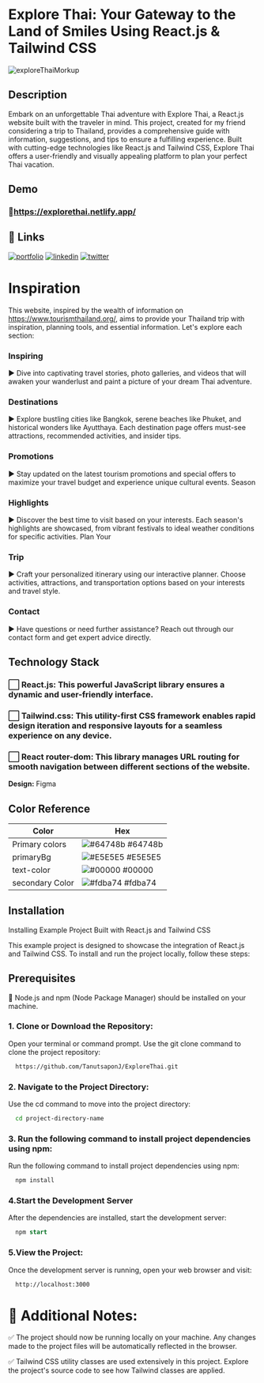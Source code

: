
# Explore Thai: Your Gateway to the Land of Smiles Using React.js & Tailwind CSS

![exploreThaiMorkup](https://github.com/TanutsaponJ/ExploreThai/assets/114305352/d1317397-08e0-470c-9ea9-ab7fa85aaab9)


##  Description 

Embark on an unforgettable Thai adventure with Explore Thai, a React.js website built with the traveler in mind. This project, created for my friend considering a trip to Thailand, provides a comprehensive guide with information, suggestions, and tips to ensure a fulfilling experience. Built with cutting-edge technologies like React.js and Tailwind CSS, Explore Thai offers a user-friendly and visually appealing platform to plan your perfect Thai vacation.



## Demo 

###  🚀https://explorethai.netlify.app/



## 🔗 Links
[![portfolio](https://img.shields.io/badge/my_portfolio-000?style=for-the-badge&logo=ko-fi&logoColor=white)]()
[![linkedin](https://img.shields.io/badge/linkedin-0A66C2?style=for-the-badge&logo=linkedin&logoColor=white)](https://www.linkedin.com/in/tanutsapon/)
[![twitter](https://img.shields.io/badge/twitter-1DA1F2?style=for-the-badge&logo=twitter&logoColor=white)](https://twitter.com/TJinaongkan)


# Inspiration
This website, inspired by the wealth of information on https://www.tourismthailand.org/, aims to provide your Thailand trip with inspiration, planning tools, and essential information. Let's explore each section:

### Inspiring
 ▶️ Dive into captivating travel stories, photo galleries, and videos that will awaken your wanderlust and paint a picture of your dream Thai adventure.

### Destinations
▶️ Explore bustling cities like Bangkok, serene beaches like Phuket, and historical wonders like Ayutthaya. Each destination page offers must-see attractions, recommended activities, and insider tips.

### Promotions
▶️ Stay updated on the latest tourism promotions and special offers to maximize your travel budget and experience unique cultural events.
Season 

### Highlights
▶️ Discover the best time to visit based on your interests. Each season's highlights are showcased, from vibrant festivals to ideal weather conditions for specific activities.
Plan Your

### Trip

▶️ Craft your personalized itinerary using our interactive planner. Choose activities, attractions, and transportation options based on your interests and travel style.

### Contact

▶️ Have questions or need further assistance? Reach out through our contact form and get expert advice directly.

## Technology Stack

### ⬜ React.js: This powerful JavaScript library ensures a dynamic and user-friendly interface.
### ⬜ Tailwind.css: This utility-first CSS framework enables rapid design iteration and responsive layouts for a seamless experience on any device.
### ⬜ React router-dom: This library manages URL routing for smooth navigation between different sections of the website.

**Design:** Figma

## Color Reference

| Color             | Hex                                                                |
| ----------------- | ------------------------------------------------------------------ |
| Primary colors | ![#64748b](https://via.placeholder.com/10/64748b?text=+) #64748b |
| primaryBg | ![#E5E5E5](https://via.placeholder.com/10/E5E5E5?text=+) #E5E5E5 |
| text-color | ![#00000](https://via.placeholder.com/10/00000?text=+) #00000 |
| secondary Color | ![#fdba74](https://via.placeholder.com/10/fdba74?text=+) #fdba74 |


## Installation

Installing Example Project Built with React.js and Tailwind CSS

This example project is designed to showcase the integration of React.js and Tailwind CSS. To install and run the project locally, follow these steps:

## Prerequisites

 📙 Node.js and npm (Node Package Manager) should be installed on your machine.


### 1. Clone or Download the Repository: 

Open your terminal or command prompt.
Use the git clone command to clone the project repository:
```bash
  https://github.com/TanutsaponJ/ExploreThai.git
```

### 2. Navigate to the Project Directory:
Use the cd command to move into the project directory:
```bash
  cd project-directory-name
```

### 3. Run the following command to install project dependencies using npm:
Run the following command to install project dependencies using npm:
```bash
  npm install
```

### 4.Start the Development Server
After the dependencies are installed, start the development server:
```sql
  npm start
```

### 5.View the Project:
Once the development server is running, open your web browser and visit:
```arduino
  http://localhost:3000
```

# 📙 Additional Notes:
✅ The project should now be running locally on your machine. Any changes made to the project files will be automatically reflected in the browser.

✅ Tailwind CSS utility classes are used extensively in this project. Explore the project's source code to see how Tailwind classes are applied.

